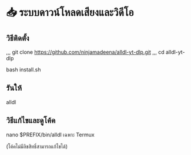 # 📥 ระบบดาวน์โหลดเสียงและวิดีโอ

## วิธีติดตั้ง
,,,
git clone https://github.com/ninjamadeena/alldl-yt-dlp.git
,,,
cd alldl-yt-dlp

bash install.sh

## รันให้

alldl

## วิธีแก้ไขและดูโค้ค

nano $PREFIX/bin/alldl เฉพาะ Termux

(โค้คไม่มีลิขสิทธิ์สามารถแก้ไขได้)
